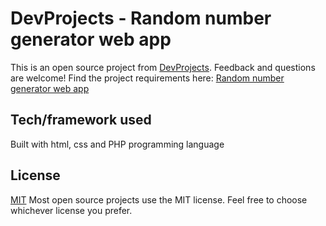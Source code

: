 # DevProjects - Random number generator web app

This is an open source project from [DevProjects](http://www.codementor.io/projects). Feedback and questions are welcome!
Find the project requirements here: [Random number generator web app](https://www.codementor.io/projects/web/random-number-generator-web-app-bz042v8kll)

## Tech/framework used
Built with html, css and PHP programming language

## License
[MIT](https://choosealicense.com/licenses/mit/)
Most open source projects use the MIT license. Feel free to choose whichever license you prefer.

